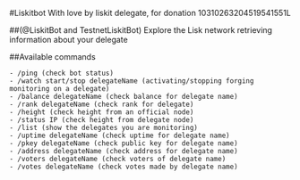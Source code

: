 #Liskitbot
With love by liskit delegate, for donation 10310263204519541551L

##(@LiskitBot and TestnetLiskitBot)
Explore the Lisk network retrieving information about your delegate

##Available commands
 
    - /ping (check bot status)
    - /watch start/stop delegateName (activating/stopping forging monitoring on a delegate)
    - /balance delegateName (check balance for delegate name)
    - /rank delegateName (check rank for delegate)
    - /height (check height from an official node)
    - /status IP (check height from delegate node)
    - /list (show the delegates you are monitoring)
    - /uptime delegateName (check uptime for delegate name)
    - /pkey delegateName (check public key for delegate name)
    - /address delegateName (check address for delegate name)
    - /voters delegateName (check voters of delegate name)
    - /votes delegateName (check votes made by delegate name)
 